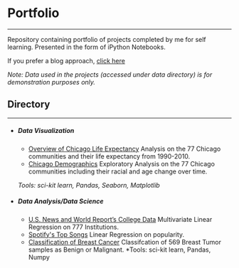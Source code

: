 # Portfolio
***
Repository containing portfolio of projects completed by me for self learning. Presented in the form of iPython Notebooks.

If you prefer a blog approach, [click here](https://jcreyes2.github.io/jcreyes2.gitbhub.io/)

*Note: Data used in the projects (accessed under data directory) is for demonstration purposes only.*

## Directory
***
* #####  Data Visualization
    * [Overview of Chicago Life Expectancy](https://github.com/jcreyes2/portfolio/tree/master/chicago_life_expectancy) Analysis on the 77 Chicago communities
    and their life expectancy from 1990-2010.
    * [Chicago Demographics](https://github.com/jcreyes2/portfolio/tree/master/chicago_census) Exploratory Analysis on the 77 Chicago communities including their
    racial and age change over time.

  *Tools: sci-kit learn, Pandas, Seaborn, Matplotlib*   
  
* ##### Data Analysis/Data Science
    * [U.S. News and World Report’s College Data](https://www.kaggle.com/juanreyes1738/linear-regression) Multivariate Linear Regression on 777 Institutions.
    * [Spotify's Top Songs](https://www.kaggle.com/juanreyes1738/linear-regression-for-top-50-songs) Linear Regression on popularity.
    * [Classification of Breast Cancer](https://www.kaggle.com/juanreyes1738/classification-of-breast-cancer) Classifcation of 569 Breast Tumor samples as Benign or Malignant.
  *Tools: sci-kit learn, Pandas, Numpy
